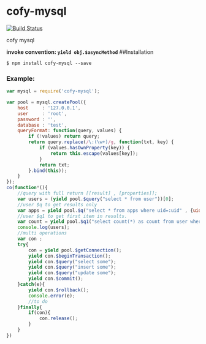 cofy-mysql
==========
[![Build Status](https://travis-ci.org/RocksonZeta/cofy-mysql.svg?branch=master)](https://travis-ci.org/RocksonZeta/cofy-mysql)

cofy mysql

**invoke convention: `yield obj.$asyncMethod`**
##Installation
```
$ npm install cofy-mysql --save
```

### Example:
```js
var mysql = require('cofy-mysql');

var pool = mysql.createPool({
    host     : '127.0.0.1',
    user     : 'root',
    password : '',
    database : 'test',
    queryFormat: function(query, values) {
        if (!values) return query;
        return query.replace(/\:(\w+)/g, function(txt, key) {
            if (values.hasOwnProperty(key)) {
                return this.escape(values[key]);
            }
            return txt;
        }.bind(this));
    }
});
co(function*(){
    //query with full return [[result] , [properties]];
    var users = (yield pool.$query("select * from user"))[0];
    //user $q to get results only
    var apps = yield pool.$q("select * from apps where uid=:uid" , {uid:1});
    //user $q1 to get first item in results.
    var count = yield pool.$q1("select count(*) as count from user where name=:name and pwd=:pwd" , {name:'name',pwd:'111'}));
    console.log(users);
    //multi operations
    var con ;
    try{
        con = yield pool.$getConnection();
        yield con.$beginTransaction();
        yield con.$query("select some");
        yield con.$query("insert some");
        yield con.$query("update some");
        yield con.$commit();
    }catch(e){
        yield con.$rollback();
        console.error(e);
        //to do 
    }finally{
        if(con){
            con.release();
        }
    }
})
```